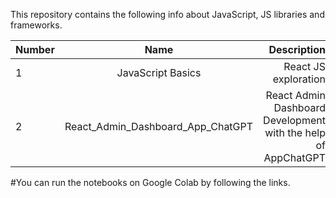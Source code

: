 This repository contains the following  info about JavaScript, JS libraries and frameworks.

| Number        | Name                             | Description                                                   |    
| ------------- |:--------------------------------:|--------------------------------------------------------------:|
|  1            |JavaScript Basics                 |  React JS exploration                                         |
|  2            |React_Admin_Dashboard_App_ChatGPT | React Admin Dashboard Development with the help of AppChatGPT | 

#You can run the notebooks on Google Colab by following the links.

